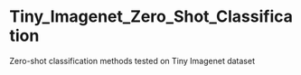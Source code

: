 # Tiny_Imagenet_Zero_Shot_Classification
Zero-shot classification methods tested on Tiny Imagenet dataset
